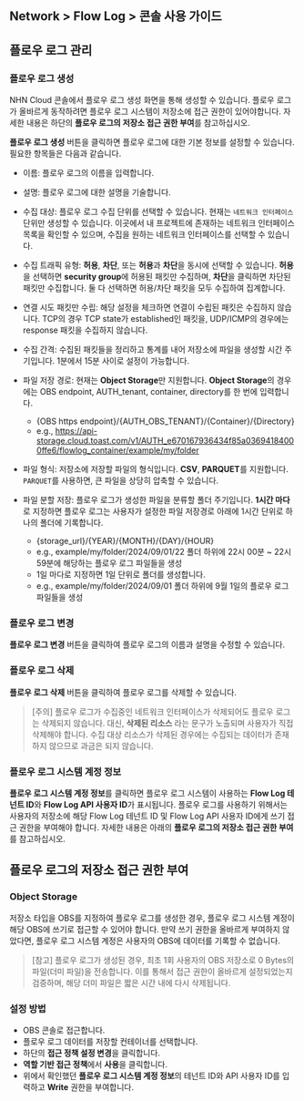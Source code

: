 ## Network > Flow Log > 콘솔 사용 가이드

## 플로우 로그 관리
### 플로우 로그 생성
NHN Cloud 콘솔에서 플로우 로그 생성 화면을 통해 생성할 수 있습니다. 플로우 로그가 올바르게 동작하려면 플로우 로그 시스템이 저장소에 접근 권한이 있어야합니다. 자세한 내용은 하단의 **플로우 로그의 저장소 접근 권한 부여**를 참고하십시오.

**플로우 로그 생성** 버튼을 클릭하면 플로우 로그에 대한 기본 정보를 설정할 수 있습니다. 필요한 항목들은 다음과 같습니다.

* 이름: 플로우 로그의 이름을 입력합니다.
* 설명: 플로우 로그에 대한 설명을 기술합니다.
* 수집 대상: 플로우 로그 수집 단위를 선택할 수 있습니다. 현재는 `네트워크 인터페이스` 단위만 생성할 수 있습니다. 이곳에서 내 프로젝트에 존재하는 네트워크 인터페이스 목록을 확인할 수 있으며, 수집을 원하는 네트워크 인터페이스를 선택할 수 있습니다.
* 수집 트래픽 유형: **허용**, **차단**, 또는 **허용**과 **차단**을 동시에 선택할 수 있습니다. **허용**을 선택하면 **security group**에 허용된 패킷만 수집하며, **차단**을 클릭하면 차단된 패킷만 수집합니다. 둘 다 선택하면 허용/차단 패킷을 모두 수집하여 집계합니다.
* 연결 시도 패킷만 수립: 해당 설정을 체크하면 연결이 수립된 패킷은 수집하지 않습니다. TCP의 경우 TCP state가 established인 패킷을, UDP/ICMP의 경우에는 response 패킷을 수집하지 않습니다.
* 수집 간격: 수집된 패킷들을 정리하고 통계를 내어 저장소에 파일을 생성할 시간 주기입니다. 1분에서 15분 사이로 설정이 가능합니다. 
* 파일 저장 경로: 현재는 **Object Storage**만 지원합니다. **Object Storage**의 경우에는 OBS endpoint, AUTH_tenant, container, directory를 한 번에 입력합니다.
    * {OBS https endpoint}/{AUTH_OBS_TENANT}/{Container}/{Directory}
    * e.g., https://api-storage.cloud.toast.com/v1/AUTH_e670167936434f85a03694184000ffe6/flowlog_container/example/my/folder

* 파일 형식: 저장소에 저장할 파일의 형식입니다. **CSV**, **PARQUET**를 지원합니다. `PARQUET`를 사용하면, 큰 파일을 상당히 압축할 수 있습니다.
* 파일 분할 저장: 플로우 로그가 생성한 파일을 분류할 폴더 주기입니다. **1시간 마다**로 지정하면 플로우 로그는 사용자가 설정한 파일 저장경로 아래에 1시간 단위로 하나의 폴더에 기록합니다. 
    * {storage_url}/{YEAR}/{MONTH}/{DAY}/{HOUR}
    * e.g., example/my/folder/2024/09/01/22 폴더 하위에 22시 00분 ~ 22시 59분에 해당하는 플로우 로그 파일들을 생성
    * 1일 마다로 지정하면 1일 단위로 폴더를 생성합니다. 
    * e.g., example/my/folder/2024/09/01 폴더 하위에 9월 1일의 플로우 로그 파일들을 생성

### 플로우 로그 변경
**플로우 로그 변경** 버튼을 클릭하여 플로우 로그의 이름과 설명을 수정할 수 있습니다.

### 플로우 로그 삭제
**플로우 로그 삭제** 버튼을 클릭하여 플로우 로그를 삭제할 수 있습니다.

> [주의] 플로우 로그가 수집중인 네트워크 인터페이스가 삭제되어도 플로우 로그는 삭제되지 않습니다. 대신, **삭제된 리소스** 라는 문구가 노출되며 사용자가 직접 삭제해야 합니다. 
> 수집 대상 리소스가 삭제된 경우에는 수집되는 데이터가 존재하지 않으므로 과금은 되지 않습니다.

### 플로우 로그 시스템 계정 정보
**플로우 로그 시스템 계정 정보**를 클릭하면 플로우 로그 시스템이 사용하는 **Flow Log 테넌트 ID**와 **Flow Log API 사용자 ID**가 표시됩니다. 플로우 로그를 사용하기 위해서는 사용자의 저장소에 해당 Flow Log 테넌트 ID 및 Flow Log API 사용자 ID에게 쓰기 접근 권한을 부여해야 합니다. 자세한 내용은 아래의 **플로우 로그의 저장소 접근 권한 부여** 를 참고하십시오.



## 플로우 로그의 저장소 접근 권한 부여
### Object Storage
저장소 타입을 OBS를 지정하여 플로우 로그를 생성한 경우, 플로우 로그 시스템 계정이 해당 OBS에 쓰기로 접근할 수 있어야 합니다. 만약 쓰기 권한을 올바르게 부여하지 않았다면, 플로우 로그 시스템 계정은 사용자의 OBS에 데이터를 기록할 수 없습니다.

> [참고] 플로우 로그가 생성된 경우, 최초 1회 사용자의 OBS 저장소로 0 Bytes의 파일(더미 파일)을 전송합니다. 이를 통해서 접근 권한이 올바르게 설정되었는지 검증하며, 해당 더미 파일은 짧은 시간 내에 다시 삭제됩니다.

### 설정 방법

* OBS 콘솔로 접근합니다.
* 플로우 로그 데이터를 저장할 컨테이너를 선택합니다.
* 하단의 **접근 정책 설정 변경**을 클릭합니다.
* **역할 기반 접근 정책**에서 **사용**을 클릭합니다.
* 위에서 확인했던 **플로우 로그 시스템 계정 정보**의 테넌트 ID와 API 사용자 ID를 입력하고 **Write** 권한을 부여합니다.
